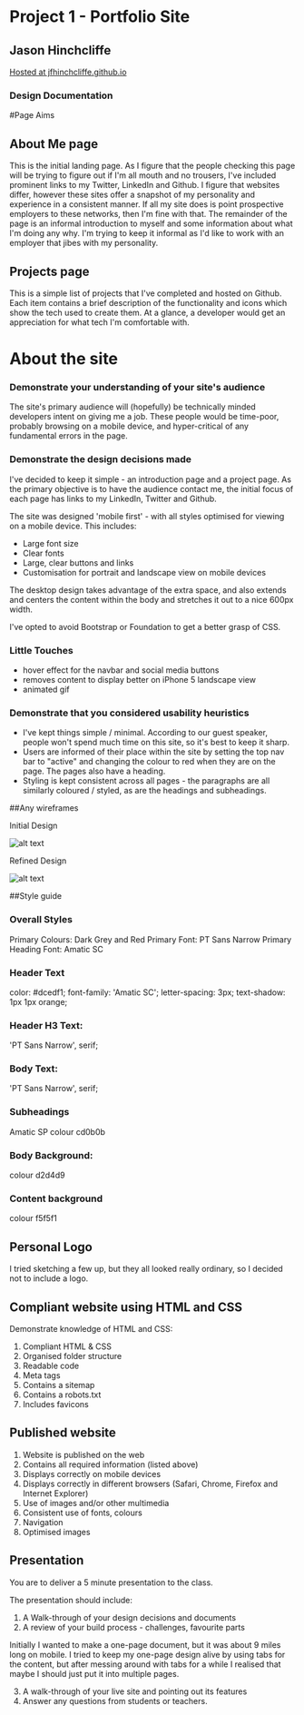 # Project 1 - Portfolio Site
## Jason Hinchcliffe
[Hosted at jfhinchcliffe.github.io](https://jfhinchcliffe.github.io/)

### Design Documentation

#Page Aims

## About Me page
This is the initial landing page. As I figure that the people checking this page will be trying to figure out if I'm all mouth and no trousers, I've included prominent links to my Twitter, LinkedIn and Github. I figure that websites differ, however these sites offer a snapshot of my personality and experience in a consistent manner. If all my site does is point prospective employers to these networks, then I'm fine with that. 
The remainder of the page is an informal introduction to myself and some information about what I'm doing any why. I'm trying to keep it informal as I'd like to work with an employer that jibes with my personality.

## Projects page
This is a simple list of projects that I've completed and hosted on Github. Each item contains a brief description of the functionality and icons which show the tech used to create them. At a glance, a developer would get an appreciation for what tech I'm comfortable with.

# About the site
### Demonstrate your understanding of your site's audience

The site's primary audience will (hopefully) be technically minded developers intent on giving me a job. These people would be time-poor, probably browsing on a mobile device, and hyper-critical of any fundamental errors in the page.

### Demonstrate the design decisions made

I've decided to keep it simple - an introduction page and a project page. As the primary objective is to have the audience contact me, the initial focus of each page has links to my LinkedIn, Twitter and Github.  

The site was designed 'mobile first' - with all styles optimised for viewing on a mobile device. This includes:

* Large font size
* Clear fonts
* Large, clear buttons and links
* Customisation for portrait and landscape view on mobile devices

The desktop design takes advantage of the extra space, and also extends and centers the content within the body and stretches it out to a nice 600px width.

I've opted to avoid Bootstrap or Foundation to get a better grasp of CSS.

### Little Touches
- hover effect for the navbar and social media buttons
- removes content to display better on iPhone 5 landscape view
- animated gif

### Demonstrate that you considered usability heuristics

- I've kept things simple / minimal. According to our guest speaker, people won't spend much time on this site, so it's best to keep it sharp.
- Users are informed of their place within the site by setting the top nav bar to "active" and changing the colour to red when they are on the page. The pages also have a heading.
- Styling is kept consistent across all pages - the paragraphs are all similarly coloured / styled, as are the headings and subheadings.


##Any wireframes

Initial Design

![alt text](https://github.com/jfhinchcliffe/jfhinchcliffe.github.io/blob/master/images/wireframe1.JPG)

Refined Design

![alt text](https://github.com/jfhinchcliffe/jfhinchcliffe.github.io/blob/master/images/wireframe2.JPG)

##Style guide

### Overall Styles
Primary Colours: Dark Grey and Red
Primary Font: PT Sans Narrow
Primary Heading Font: Amatic SC

### Header Text
color: #dcedf1;
font-family: 'Amatic SC';
letter-spacing: 3px;
text-shadow: 1px 1px orange;

### Header H3 Text:
'PT Sans Narrow', serif;

### Body Text:
'PT Sans Narrow', serif;

### Subheadings
Amatic SP
colour cd0b0b

### Body Background:
colour d2d4d9

### Content background
colour f5f5f1

## Personal Logo

I tried sketching a few up, but they all looked really ordinary, so I decided not to include a logo.

## Compliant website using HTML and CSS

Demonstrate knowledge of HTML and CSS:

1. Compliant HTML & CSS
2. Organised folder structure
3. Readable code
4. Meta tags
5. Contains a sitemap
6. Contains a robots.txt
7. Includes favicons

## Published website

1. Website is published on the web
2. Contains all required information (listed above)
3. Displays correctly on mobile devices
4. Displays correctly in different browsers (Safari, Chrome, Firefox and Internet Explorer)
5. Use of images and/or other multimedia
6. Consistent use of fonts, colours
7. Navigation
8. Optimised images

## Presentation

You are to deliver a 5 minute presentation to the class.

The presentation should include:

1. A Walk-through of your design decisions and documents
2. A review of your build process - challenges, favourite parts

Initially I wanted to make a one-page document, but it was about 9 miles long on mobile.
I tried to keep my one-page design alive by using tabs for the content, but after messing around with tabs for a while I realised that maybe I should just put it into multiple pages.

3. A walk-through of your live site and pointing out its  features
4. Answer any questions from students or teachers.
